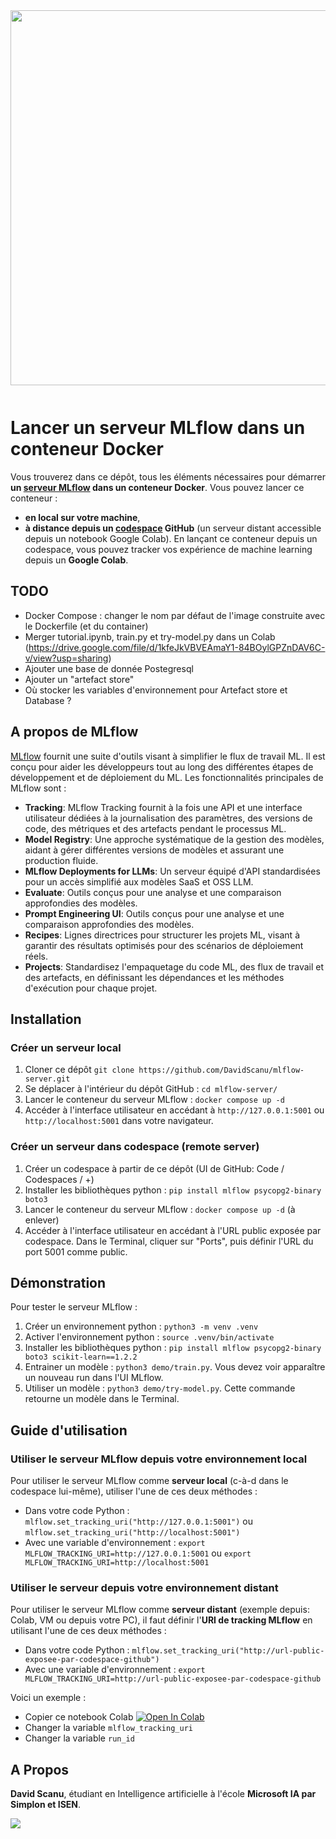 <img src="https://uploads-ssl.webflow.com/6108e07db6795265f203a636/61f90cbb8c06383f8944720e_ML%20Flow.png" width="600px" style="padding-bottom: 12px;">

# Lancer un serveur MLflow dans un conteneur Docker

Vous trouverez dans ce dépôt, tous les éléments nécessaires pour démarrer **un [serveur MLflow](https://mlflow.org/docs/latest/tracking/tutorials/remote-server.html) dans un conteneur Docker**. Vous pouvez lancer ce conteneur : 
- **en local sur votre machine**,
- **à distance depuis un [codespace](https://docs.github.com/fr/codespaces/overview) GitHub** (un serveur distant accessible depuis un notebook Google Colab). En lançant ce conteneur depuis un codespace, vous pouvez tracker vos expérience de machine learning depuis un **Google Colab**.

## TODO

- Docker Compose : changer le nom par défaut de l'image construite avec le Dockerfile (et du container)
- Merger tutorial.ipynb, train.py et try-model.py dans un Colab (https://drive.google.com/file/d/1kfeJkVBVEAmaY1-84BOylGPZnDAV6C-v/view?usp=sharing)
- Ajouter une base de donnée Postegresql
- Ajouter un "artefact store"
- Où stocker les variables d'environnement pour Artefact store et Database ?

## A propos de MLflow

[MLflow](https://mlflow.org/docs/latest/introduction/index.html) fournit une suite d'outils visant à simplifier le flux de travail ML. Il est conçu pour aider les développeurs tout au long des différentes étapes de développement et de déploiement du ML. Les fonctionnalités principales de MLflow  sont :

- **Tracking**: MLflow Tracking fournit à la fois une API et une interface utilisateur dédiées à la journalisation des paramètres, des versions de code, des métriques et des artefacts pendant le processus ML.
- **Model Registry**: Une approche systématique de la gestion des modèles, aidant à gérer différentes versions de modèles et assurant une production fluide.
- **MLflow Deployments for LLMs**: Un serveur équipé d'API standardisées pour un accès simplifié aux modèles SaaS et OSS LLM.
- **Evaluate**: Outils conçus pour une analyse et une comparaison approfondies des modèles.
- **Prompt Engineering UI**: Outils conçus pour une analyse et une comparaison approfondies des modèles.
- **Recipes**: Lignes directrices pour structurer les projets ML, visant à garantir des résultats optimisés pour des scénarios de déploiement réels.
- **Projects**: Standardisez l'empaquetage du code ML, des flux de travail et des artefacts, en définissant les dépendances et les méthodes d'exécution pour chaque projet.


## Installation

### Créer un serveur local

1. Cloner ce dépôt `git clone https://github.com/DavidScanu/mlflow-server.git`
2. Se déplacer à l'intérieur du dépôt GitHub : `cd mlflow-server/`
3. Lancer le conteneur du serveur MLflow : `docker compose up -d`
4. Accéder à l'interface utilisateur en accédant à `http://127.0.0.1:5001` ou `http://localhost:5001` dans votre navigateur.

### Créer un serveur dans codespace (remote server) 

1. Créer un codespace à partir de ce dépôt (UI de GitHub: Code / Codespaces / +)
2. Installer les bibliothèques python : `pip install mlflow psycopg2-binary boto3`
3. Lancer le conteneur du serveur MLflow : `docker compose up -d` (à enlever)
4. Accéder à l'interface utilisateur en accédant à l'URL public exposée par codespace. Dans le Terminal, cliquer sur "Ports", puis définir l'URL du port 5001 comme public.


## Démonstration

Pour tester le serveur MLflow : 

1. Créer un environnement python : `python3 -m venv .venv`
2. Activer l'environnement python : `source .venv/bin/activate`
3. Installer les bibliothèques python : `pip install mlflow psycopg2-binary boto3 scikit-learn==1.2.2`
4. Entrainer un modèle : `python3 demo/train.py`. Vous devez voir apparaître un nouveau run dans l'UI MLflow.
5. Utiliser un modèle : `python3 demo/try-model.py`. Cette commande retourne un modèle dans le Terminal. 

## Guide d'utilisation

### Utiliser le serveur MLflow depuis votre environnement local

Pour utiliser le serveur MLflow comme **serveur local** (c-à-d dans le codespace lui-même), utiliser l'une de ces deux méthodes :

- Dans votre code Python : `mlflow.set_tracking_uri("http://127.0.0.1:5001")` ou `mlflow.set_tracking_uri("http://localhost:5001")`
- Avec une variable d'environnement : `export MLFLOW_TRACKING_URI=http://127.0.0.1:5001` ou `export MLFLOW_TRACKING_URI=http://localhost:5001`

### Utiliser le serveur depuis votre environnement distant

Pour utiliser le serveur MLflow comme **serveur distant** (exemple depuis: Colab, VM ou depuis votre PC), il faut définir l'**URI de tracking MLflow** en utilisant l'une de ces deux méthodes :

- Dans votre code Python : `mlflow.set_tracking_uri("http://url-public-exposee-par-codespace-github")`
- Avec une variable d'environnement  : `export MLFLOW_TRACKING_URI=http://url-public-exposee-par-codespace-github`

Voici un exemple : 

- Copier ce notebook Colab [![Open In Colab](https://colab.research.google.com/assets/colab-badge.svg)](https://drive.google.com/file/d/1kfeJkVBVEAmaY1-84BOylGPZnDAV6C-v/view?usp=sharing)
- Changer la variable `mlflow_tracking_uri`
- Changer la variable `run_id`


## A Propos

**David Scanu**, étudiant en Intelligence artificielle à l'école **Microsoft IA par Simplon et ISEN**.

<a href="https://www.linkedin.com/in/davidscanu14/"><img src="https://img.shields.io/badge/LinkedIn-0077B5?style=for-the-badge&logo=linkedin&logoColor=white" ></a>
